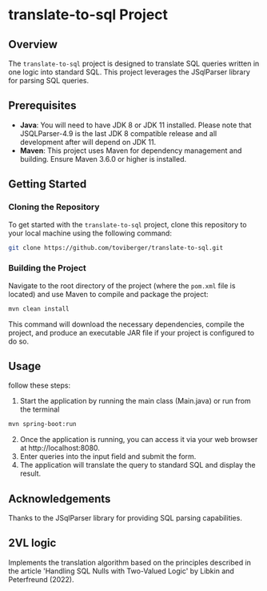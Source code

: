# translate-to-sql Project

## Overview
The `translate-to-sql` project is designed to translate SQL queries written in one logic into standard SQL. This project leverages the JSqlParser library for parsing SQL queries.


## Prerequisites
- **Java**: You will need to have JDK 8 or JDK 11 installed. Please note that JSQLParser-4.9 is the last JDK 8 compatible release and all development after will depend on JDK 11.
- **Maven**: This project uses Maven for dependency management and building. Ensure Maven 3.6.0 or higher is installed.


## Getting Started

### Cloning the Repository
To get started with the `translate-to-sql` project, clone this repository to your local machine using the following command:

```bash
git clone https://github.com/toviberger/translate-to-sql.git
```

### Building the Project
Navigate to the root directory of the project (where the `pom.xml` file is located) and use Maven to compile and package the project:

```bash
mvn clean install
```
This command will download the necessary dependencies, compile the project, and produce an executable JAR file if your project is configured to do so.


## Usage
follow these steps:
1. Start the application by running the main class (Main.java) or run from the terminal
```bash
mvn spring-boot:run
```
2. Once the application is running, you can access it via your web browser at http://localhost:8080.
3. Enter queries into the input field and submit the form.
4. The application will translate the query to standard SQL and display the result.


## Acknowledgements
Thanks to the JSqlParser library for providing SQL parsing capabilities.


## 2VL logic
Implements the translation algorithm based on the principles described in the article 'Handling SQL Nulls with Two-Valued Logic' by Libkin and Peterfreund (2022).
